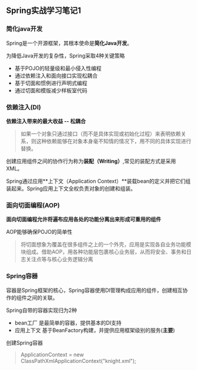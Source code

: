 ## Spring实战学习笔记1

### 简化java开发

Spring是一个开源框架，其根本使命是**简化Java开发**。

为降低Java开发的复杂性，Spring采取4种关键策略

*  基于POJO的轻量级和最小侵入性编程
* 通过依赖注入和面向接口实现松耦合
* 基于切面和惯例进行声明式编程
* 通过切面和模版减少样板室代码

### 依赖注入(DI)

**依赖注入带来的最大收益 -- 松耦合**

> 如果一个对象只通过接口（而不是具体实现或初始化过程）来表明依赖关系，则这种依赖能够在对象本身毫不知情的情况下，用不同的具体实现进行替换。

创建应用组件之间的协作行为称为**装配（Writing）**,常见的装配方式是采用XML。

Spring通过应用**上下文（Application Context）**装载bean的定义并把它们组装起来。Spring应用上下文全权负责对象的创建和组装。

### 面向切面编程(AOP)

**面向切面编程允许将遍布应用各处的功能分离出来形成可重用的组件**

AOP能够确保POJO的简单性

> 将切面想象为覆盖在很多组件之上的一个外壳，应用是实现各自业务功能模块组成。借助AOP，用各种功能层包裹核心业务层，从而将安全、事务和日志关注点等与核心业务逻辑分离

### Spring容器

容器是Spring框架的核心，Spring容器使用DI管理构成应用的组件，创建相互协作的组件之间的关联。

Spring自带的容器实现归为2种

* bean工厂 是最简单的容器，提供基本的DI支持
* 应用上下文 基于BeanFactory构建，并提供应用框架级别的服务(**主要**)

创建Spring容器

> ApplicationContext = new ClassPathXmlApplicationContext("knight.xml");